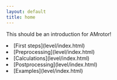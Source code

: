 ```yaml
---
layout: default
title: home
---
```

This should be an introduction for AMrotor!

<li>[First steps](level/index.html)</li>
<li>[Preprocessing](level/index.html)</li>
<li>[Calculations](level/index.html)</li>
<li>[Postprocessing](level/index.html)</li>
<li>[Examples](level/index.html)</li>

<!--<li><a href="/level">Level</a></li>-->
